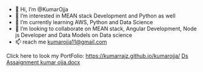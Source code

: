 - 👋 Hi, I’m @KumarOjja
- 👀 I’m interested in MEAN stack Development and Python as well
- 🌱 I’m currently learning AWS, Python and Data Science
- 💞️ I’m looking to collaborate on MEAN stack, Angular Development, Node js Developer and Data Models on Data science
- 📫 reach me kumarojja11@gmail.com

<!---
Kumarrajz/Kumarrajz is a ✨ special ✨ repository because its `README.md` (this file) appears on your GitHub profile.
You can click the Preview link to take a look at your changes.
--->
Click here to look my PortFolio:
https://kumarrajz.github.io/kumarojja/
[Ds Assaignment kumar ojja.docx](https://github.com/Kumarrajz/Kumarrajz/files/7072147/Ds.Assaignment.kumar.ojja.docx)
